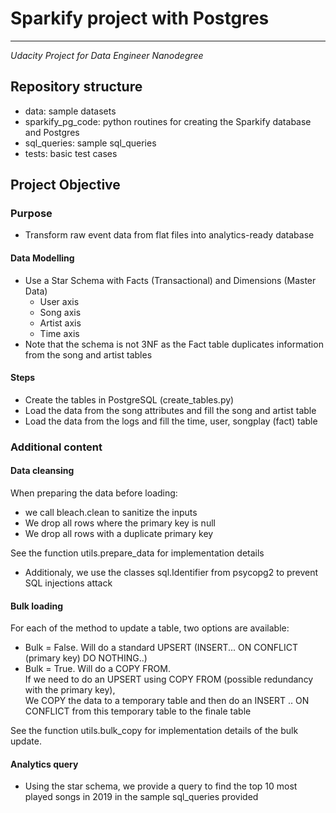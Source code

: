 # Sparkify project with Postgres
-------
*Udacity Project for Data Engineer Nanodegree*

## Repository structure
* data: sample datasets
* sparkify_pg_code: python routines for creating the Sparkify database and Postgres
* sql_queries: sample sql_queries
* tests: basic test cases

## Project Objective
### Purpose
* Transform raw event data from flat files into analytics-ready database

#### Data Modelling
* Use a Star Schema with Facts (Transactional) and Dimensions (Master Data)
    * User axis
    * Song axis
    * Artist axis
    * Time axis
* Note that the schema is not 3NF as the Fact table duplicates information from the song and artist tables

#### Steps
* Create the tables in PostgreSQL (create_tables.py)
* Load the data from the song attributes and fill the song and artist table
* Load the data from the logs and fill the time, user, songplay (fact) table

### Additional content
#### Data cleansing
When preparing the data before loading:
* we call bleach.clean to sanitize the inputs
* We drop all rows where the primary key is null
* We drop all rows with a duplicate primary key

See the function utils.prepare_data for implementation details

* Additionaly, we use the classes sql.Identifier from psycopg2 to prevent SQL injections attack

#### Bulk loading
For each of the method to update a table, two options are available:
* Bulk = False. Will do a standard UPSERT (INSERT... ON CONFLICT (primary key) DO NOTHING..)
* Bulk = True. Will do a COPY FROM. \
 If we need to do an UPSERT using COPY FROM (possible redundancy with the primary key), \
 We COPY the data to a temporary table and then do an INSERT .. ON CONFLICT from this temporary table to the finale table

See the function utils.bulk_copy for implementation details of the bulk update.


#### Analytics query
* Using the star schema, we provide a query to find the top 10 most played songs in 2019 in the sample sql_queries provided

